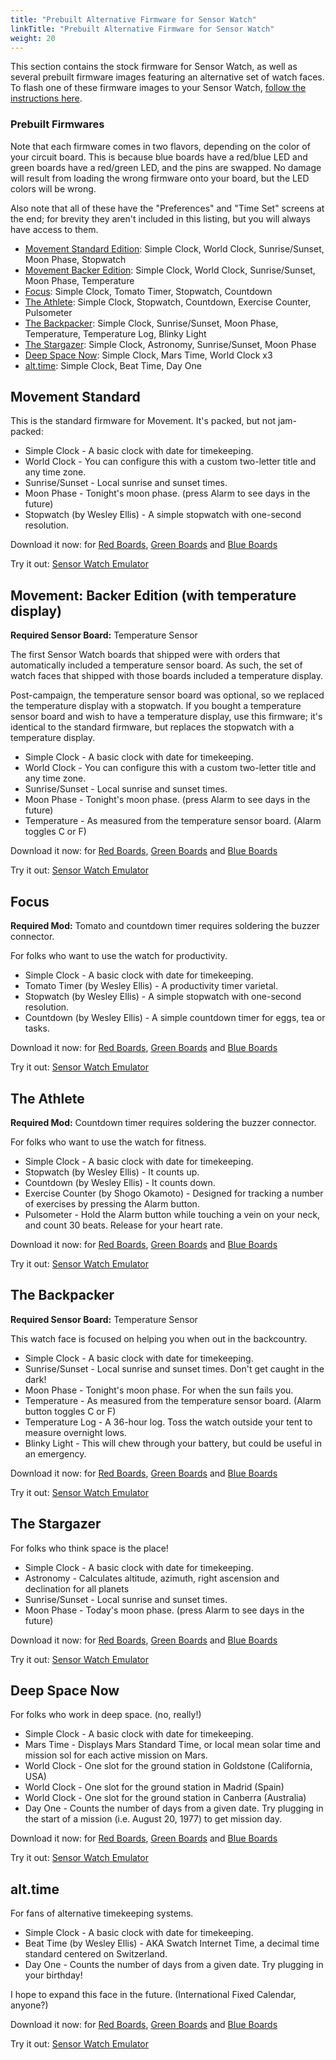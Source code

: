```yaml
---
title: "Prebuilt Alternative Firmware for Sensor Watch"
linkTitle: "Prebuilt Alternative Firmware for Sensor Watch"
weight: 20
---
```

This section contains the stock firmware for Sensor Watch, as well as several prebuilt firmware images featuring an alternative set of watch faces. To flash one of these firmware images to your Sensor Watch, [follow the instructions here](/docs/firmware/flashing/).

### Prebuilt Firmwares

Note that each firmware comes in two flavors, depending on the color of your circuit board. This is because blue boards have a red/blue LED and green boards have a red/green LED, and the pins are swapped. No damage will result from loading the wrong firmware onto your board, but the LED colors will be wrong. 

Also note that all of these have the "Preferences" and "Time Set" screens at the end; for brevity they aren't included in this listing, but you will always have access to them.

* [Movement Standard Edition](#movement-standard): Simple Clock, World Clock, Sunrise/Sunset, Moon Phase, Stopwatch
* [Movement Backer Edition](#movement-backer-edition-with-temperature-display): Simple Clock, World Clock, Sunrise/Sunset, Moon Phase, Temperature
* [Focus](#focus): Simple Clock, Tomato Timer, Stopwatch, Countdown
* [The Athlete](#the-athlete): Simple Clock, Stopwatch, Countdown, Exercise Counter, Pulsometer
* [The Backpacker](#the-backpacker): Simple Clock, Sunrise/Sunset, Moon Phase, Temperature, Temperature Log, Blinky Light
* [The Stargazer](#the-stargazer): Simple Clock, Astronomy, Sunrise/Sunset, Moon Phase
* [Deep Space Now](#deep-space-now): Simple Clock, Mars Time, World Clock x3
* [alt.time](#alttime): Simple Clock, Beat Time, Day One

Movement Standard
-----------------

This is the standard firmware for Movement. It's packed, but not jam-packed:

* Simple Clock - A basic clock with date for timekeeping.
* World Clock - You can configure this with a custom two-letter title and any time zone.
* Sunrise/Sunset - Local sunrise and sunset times.
* Moon Phase - Tonight's moon phase. (press Alarm to see days in the future)
* Stopwatch (by Wesley Ellis) - A simple stopwatch with one-second resolution.

Download it now: for [Red Boards](/docs/firmware/download/standard-red.uf2), [Green Boards](/docs/firmware/download/standard-green.uf2) and [Blue Boards](/docs/firmware/download/standard-blue.uf2)

Try it out: [Sensor Watch Emulator](/docs/firmware/simulate/standard/)

Movement: Backer Edition (with temperature display)
---------------------------------------------------

**Required Sensor Board:** Temperature Sensor

The first Sensor Watch boards that shipped were with orders that automatically included a temperature sensor board. As such, the set of watch faces that shipped with those boards included a temperature display.

Post-campaign, the temperature sensor board was optional, so we replaced the temperature display with a stopwatch. If you bought a temperature sensor board and wish to have a temperature display, use this firmware; it's identical to the standard firmware, but replaces the stopwatch with a temperature display.

* Simple Clock - A basic clock with date for timekeeping.
* World Clock - You can configure this with a custom two-letter title and any time zone.
* Sunrise/Sunset - Local sunrise and sunset times.
* Moon Phase - Tonight's moon phase. (press Alarm to see days in the future)
* Temperature - As measured from the temperature sensor board. (Alarm toggles C or F)

Download it now: for [Red Boards](/docs/firmware/download/backer-red.uf2), [Green Boards](/docs/firmware/download/backer-green.uf2) and [Blue Boards](/docs/firmware/download/backer-blue.uf2)

Try it out: [Sensor Watch Emulator](/docs/firmware/simulate/backer/)

Focus
-----

**Required Mod:** Tomato and countdown timer requires soldering the buzzer connector.

For folks who want to use the watch for productivity.

* Simple Clock - A basic clock with date for timekeeping.
* Tomato Timer (by Wesley Ellis) - A productivity timer varietal.
* Stopwatch (by Wesley Ellis) - A simple stopwatch with one-second resolution.
* Countdown (by Wesley Ellis) - A simple countdown timer for eggs, tea or tasks.

Download it now: for [Red Boards](/docs/firmware/download/focus-red.uf2), [Green Boards](/docs/firmware/download/focus-green.uf2) and [Blue Boards](/docs/firmware/download/focus-blue.uf2)

Try it out: [Sensor Watch Emulator](/docs/firmware/simulate/focus/)

The Athlete
-----------

**Required Mod:** Countdown timer requires soldering the buzzer connector.

For folks who want to use the watch for fitness.

* Simple Clock - A basic clock with date for timekeeping.
* Stopwatch (by Wesley Ellis) - It counts up.
* Countdown (by Wesley Ellis) - It counts down.
* Exercise Counter (by Shogo Okamoto) - Designed for tracking a number of exercises by pressing the Alarm button.
* Pulsometer - Hold the Alarm button while touching a vein on your neck, and count 30 beats. Release for your heart rate.

Download it now: for [Red Boards](/docs/firmware/download/the_athlete-red.uf2), [Green Boards](/docs/firmware/download/the_athlete-green.uf2) and [Blue Boards](/docs/firmware/download/the_athlete-blue.uf2)

Try it out: [Sensor Watch Emulator](/docs/firmware/simulate/the_athlete/)

The Backpacker
--------------

**Required Sensor Board:** Temperature Sensor

This watch face is focused on helping you when out in the backcountry.

* Simple Clock - A basic clock with date for timekeeping.
* Sunrise/Sunset - Local sunrise and sunset times. Don't get caught in the dark!
* Moon Phase - Tonight's moon phase. For when the sun fails you.
* Temperature - As measured from the temperature sensor board. (Alarm button toggles C or F)
* Temperature Log - A 36-hour log. Toss the watch outside your tent to measure overnight lows.
* Blinky Light - This will chew through your battery, but could be useful in an emergency.

Download it now: for [Red Boards](/docs/firmware/download/the_backpacker-red.uf2), [Green Boards](/docs/firmware/download/the_backpacker-green.uf2) and [Blue Boards](/docs/firmware/download/the_backpacker-blue.uf2)

Try it out: [Sensor Watch Emulator](/docs/firmware/simulate/the_backpacker/)

The Stargazer
-------------

For folks who think space is the place!

* Simple Clock - A basic clock with date for timekeeping.
* Astronomy - Calculates altitude, azimuth, right ascension and declination for all planets
* Sunrise/Sunset - Local sunrise and sunset times.
* Moon Phase - Today's moon phase. (press Alarm to see days in the future)

Download it now: for [Red Boards](/docs/firmware/download/the_stargazer-red.uf2), [Green Boards](/docs/firmware/download/the_stargazer-green.uf2) and [Blue Boards](/docs/firmware/download/the_stargazer-blue.uf2)

Try it out: [Sensor Watch Emulator](/docs/firmware/simulate/the_stargazer/)

Deep Space Now
--------------

For folks who work in deep space. (no, really!)

* Simple Clock - A basic clock with date for timekeeping.
* Mars Time - Displays Mars Standard Time, or local mean solar time and mission sol for each active mission on Mars.
* World Clock - One slot for the ground station in Goldstone (California, USA)
* World Clock - One slot for the ground station in Madrid (Spain)
* World Clock - One slot for the ground station in Canberra (Australia)
* Day One - Counts the number of days from a given date. Try plugging in the start of a mission (i.e. August 20, 1977) to get mission day.

Download it now: for [Red Boards](/docs/firmware/download/deep_space_now-red.uf2), [Green Boards](/docs/firmware/download/deep_space_now-green.uf2) and [Blue Boards](/docs/firmware/download/deep_space_now-blue.uf2)

Try it out: [Sensor Watch Emulator](/docs/firmware/simulate/deep_space_now/)

alt.time
--------

For fans of alternative timekeeping systems.

* Simple Clock - A basic clock with date for timekeeping.
* Beat Time (by Wesley Ellis) - AKA Swatch Internet Time, a decimal time standard centered on Switzerland.
* Day One - Counts the number of days from a given date. Try plugging in your birthday!

I hope to expand this face in the future. (International Fixed Calendar, anyone?)

Download it now: for [Red Boards](/docs/firmware/download/alt_time-red.uf2), [Green Boards](/docs/firmware/download/alt_time-green.uf2) and [Blue Boards](/docs/firmware/download/alt_time-blue.uf2)

Try it out: [Sensor Watch Emulator](/docs/firmware/simulate/alt_time/)
